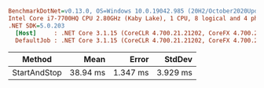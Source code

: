 ``` ini

BenchmarkDotNet=v0.13.0, OS=Windows 10.0.19042.985 (20H2/October2020Update)
Intel Core i7-7700HQ CPU 2.80GHz (Kaby Lake), 1 CPU, 8 logical and 4 physical cores
.NET SDK=5.0.203
  [Host]     : .NET Core 3.1.15 (CoreCLR 4.700.21.21202, CoreFX 4.700.21.21402), X64 RyuJIT
  DefaultJob : .NET Core 3.1.15 (CoreCLR 4.700.21.21202, CoreFX 4.700.21.21402), X64 RyuJIT


```

|       Method |     Mean |    Error |   StdDev |
|------------- |---------:|---------:|---------:|
| StartAndStop | 38.94 ms | 1.347 ms | 3.929 ms |
